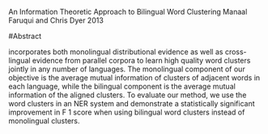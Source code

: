 An Information Theoretic Approach to Bilingual Word Clustering
Manaal Faruqui and Chris Dyer
2013

#Abstract

incorporates both monolingual distributional evidence as well as
cross-lingual evidence from parallel corpora to learn high quality word
clusters jointly in any number of languages. The monolingual component of our
objective is the average mutual information of clusters of adjacent words in
each language, while the bilingual component is the average mutual
information of the aligned clusters. To evaluate our method, we use the word
clusters in an NER system and demonstrate a statistically significant
improvement in F 1 score when using bilingual word clusters instead of
monolingual clusters.
